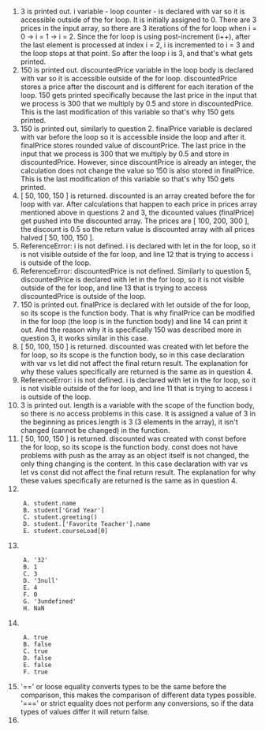 1. 3 is printed out. i variable - loop counter - is declared with var so it is accessible outside of the for loop. It is initially assigned to 0. There are 3 prices in the input array, so there are 3 iterations of the for loop when i = 0 -> i = 1 -> i = 2. Since the for loop is using post-increment (i++), after the last element is processed at index i = 2, i is incremented to i = 3 and the loop stops at that point. So after the loop i is 3, and that's what gets printed.
2. 150 is printed out. discountedPrice variable in the loop body is declared with var so it is accessible outside of the for loop. discountedPrice stores a price after the discount and is different for each iteration of the loop. 150 gets printed specifically because the last price in the input that we process is 300 that we multiply by 0.5 and store in discountedPrice. This is the last modification of this variable so that's why 150 gets printed.
3. 150 is printed out, similarly to question 2. finalPrice variable is declared with var before the loop so it is accessible inside the loop and after it. finalPrice stores rounded value of discountPrice. The last price in the input that we process is 300 that we multiply by 0.5 and store in discountedPrice. However, since discountPrice is already an integer, the calculation does not change the value so 150 is also stored in finalPrice. This is the last modification of this variable so that's why 150 gets printed.
4. [ 50, 100, 150 ] is returned. discounted is an array created before the for loop with var. After calculations that happen to each price in prices array mentioned above in questions 2 and 3, the dicounted values (finalPrice) get pushed into the discounted array. The prices are [ 100, 200, 300 ], the discount is 0.5 so the return value is discounted array with all prices halved [ 50, 100, 150 ].
5. ReferenceError: i is not defined. i is declared with let in the for loop, so it is not visible outside of the for loop, and line 12 that is trying to access i is outside of the loop.
6. ReferenceError: discountedPrice is not defined. Similarly to question 5, discountedPrice is declared with let in the for loop, so it is not visible outside of the for loop, and line 13 that is trying to access discountedPrice is outside of the loop.
7. 150 is printed out. finalPrice is declared with let outside of the for loop, so its scope is the function body. That is why finalPrice can be modified in the for loop (the loop is in the function body) and line 14 can print it out. And the reason why it is specifically 150 was described more in question 3, it works similar in this case.
8. [ 50, 100, 150 ] is returned. discounted was created with let before the for loop, so its scope is the function body, so in this case declaration with var vs let did not affect the final return result. The explanation for why these values specifically are returned is the same as in question 4.
9. ReferenceError: i is not defined. i is declared with let in the for loop, so it is not visible outside of the for loop, and line 11 that is trying to access i is outside of the loop.
10. 3 is printed out. length is a variable with the scope of the function body, so there is no access problems in this case. It is assigned a value of 3 in the beginning as prices.length is 3 (3 elements in the array), it isn't changed (cannot be changed) in the function.
11. [ 50, 100, 150 ] is returned. discounted was created with const before the for loop, so its scope is the function body. const does not have problems with push as the array as an object itself is not changed, the only thing changing is the content. In this case declaration with var vs let vs const did not affect the final return result. The explanation for why these values specifically are returned is the same as in question 4.
12. 
```
    A. student.name
    B. student['Grad Year']
    C. student.greeting()
    D. student.['Favorite Teacher'].name
    E. student.courseLoad[0]
```  
13. 
``` 
    A. '32'
    B. 1
    C. 3
    D. '3null'
    E. 4
    F. 0
    G. '3undefined'
    H. NaN
```
14. 
```
    A. true
    B. false
    C. true
    D. false
    E. false
    F. true
```
15. '==' or loose equality converts types to be the same before the comparison, this makes the comparison of different data types possible. '===' or strict equality does not perform any conversions, so if the data types of values differ it will return false. 
17. 

